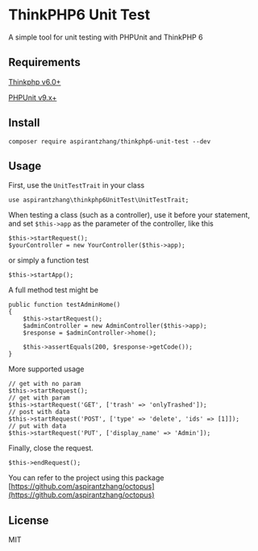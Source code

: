 # ThinkPHP6 Unit Test

A simple tool for unit testing with PHPUnit and ThinkPHP 6

## Requirements

[Thinkphp v6.0+](https://github.com/top-think/framework)

[PHPUnit v9.x+](https://github.com/sebastianbergmann/phpunit)

## Install

```
composer require aspirantzhang/thinkphp6-unit-test --dev
```

## Usage

First, use the `UnitTestTrait` in your class

```
use aspirantzhang\thinkphp6UnitTest\UnitTestTrait;
```

When testing a class (such as a controller), use it before your statement, and set `$this->app` as the parameter of the controller, like this

```
$this->startRequest();
$yourController = new YourController($this->app);
```

or simply a function test

```
$this->startApp();
```

A full method test might be

```
public function testAdminHome()
{
    $this->startRequest();
    $adminController = new AdminController($this->app);
    $response = $adminController->home();

    $this->assertEquals(200, $response->getCode());
}
```

More supported usage

```
// get with no param
$this->startRequest();
// get with param
$this->startRequest('GET', ['trash' => 'onlyTrashed']);
// post with data
$this->startRequest('POST', ['type' => 'delete', 'ids' => [1]]);
// put with data
$this->startRequest('PUT', ['display_name' => 'Admin']);
```

Finally, close the request.

```
$this->endRequest();
```

You can refer to the project using this package
[https://github.com/aspirantzhang/octopus](https://github.com/aspirantzhang/octopus)

## License

MIT
